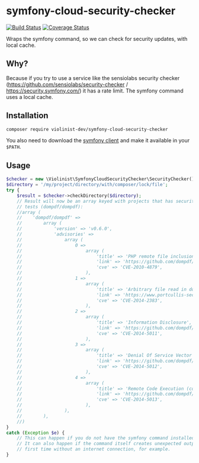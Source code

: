 # symfony-cloud-security-checker
[![Build Status](https://travis-ci.org/violinist-dev/symfony-cloud-security-checker.svg?branch=master)](https://travis-ci.org/violinist-dev/symfony-cloud-security-checker)
[![Coverage Status](https://coveralls.io/repos/github/violinist-dev/symfony-cloud-security-checker/badge.svg?branch=master)](https://coveralls.io/github/violinist-dev/symfony-cloud-security-checker?branch=master)

Wraps the symfony command, so we can check for security updates, with local cache.

## Why?

Because if you try to use a service like the sensiolabs security checker (https://github.com/sensiolabs/security-checker / https://security.symfony.com/) it has a rate limit. The symfony command uses a local cache.

## Installation

```bash
composer require violinist-dev/symfony-cloud-security-checker
```

You also need to download the [symfony client](https://symfony.com/download) and make it available in your `$PATH`.

## Usage

```php
$checker = new \Violinist\SymfonyCloudSecurityChecker\SecurityChecker();
$directory = '/my/project/directory/with/composer/lock/file';
try {
    $result = $checker->checkDirectory($directory);
    // Result will now be an array keyed with projects that has security advisories. Like so, for the example in the
    // tests (dompdf/dompdf):
    //array (
    //    'dompdf/dompdf' =>
    //        array (
    //            'version' => 'v0.6.0',
    //            'advisories' =>
    //                array (
    //                    0 =>
    //                        array (
    //                            'title' => 'PHP remote file inclusion vulnerability in dompdf.php',
    //                            'link' => 'https://github.com/dompdf/dompdf/releases/tag/v0.6.2',
    //                            'cve' => 'CVE-2010-4879',
    //                        ),
    //                    1 =>
    //                        array (
    //                            'title' => 'Arbitrary file read in dompdf',
    //                            'link' => 'https://www.portcullis-security.com/security-research-and-downloads/security-advisories/cve-2014-2383/',
    //                            'cve' => 'CVE-2014-2383',
    //                        ),
    //                    2 =>
    //                        array (
    //                            'title' => 'Information Disclosure',
    //                            'link' => 'https://github.com/dompdf/dompdf/releases/tag/v0.6.2',
    //                            'cve' => 'CVE-2014-5011',
    //                        ),
    //                    3 =>
    //                        array (
    //                            'title' => 'Denial Of Service Vector',
    //                            'link' => 'https://github.com/dompdf/dompdf/releases/tag/v0.6.2',
    //                            'cve' => 'CVE-2014-5012',
    //                        ),
    //                    4 =>
    //                        array (
    //                            'title' => 'Remote Code Execution (complement of CVE-2014-2383)',
    //                            'link' => 'https://github.com/dompdf/dompdf/releases/tag/v0.6.2',
    //                            'cve' => 'CVE-2014-5013',
    //                        ),
    //                ),
    //        ),
    //)
}
catch (Exception $e) {
    // This can happen if you do not have the symfony command installed, and available in your PATH.
    // It can also happen if the command itself creates unexpected output. Like it probably would if you ran it for the
    // first time without an internet connection, for example.
}
```
